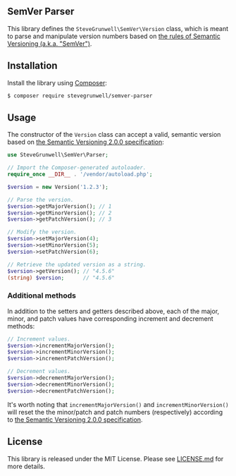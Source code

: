 ## SemVer Parser

This library defines the `SteveGrunwell\SemVer\Version` class, which is meant to parse and manipulate version numbers based on [the rules of Semantic Versioning (a.k.a. "SemVer")](https://semver.org/).

## Installation

Install the library using [Composer](https://getcomposer.org/):

```sh
$ composer require stevegrunwell/semver-parser
```

## Usage

The constructor of the `Version` class can accept a valid, semantic version based on [the Semantic Versioning 2.0.0 specification](https://semver.org/spec/v2.0.0.html):

```php
use SteveGrunwell\SemVer\Parser;

// Import the Composer-generated autoloader.
require_once __DIR__ . '/vendor/autoload.php';

$version = new Version('1.2.3');

// Parse the version.
$version->getMajorVersion(); // 1
$version->getMinorVersion(); // 2
$version->getPatchVersion(); // 3

// Modify the version.
$version->setMajorVersion(4);
$version->setMinorVersion(5);
$version->setPatchVersion(6);

// Retrieve the updated version as a string.
$version->getVersion(); // "4.5.6"
(string) $version;      // "4.5.6"
```

### Additional methods

In addition to the setters and getters described above, each of the major, minor, and patch values have corresponding increment and decrement methods:

```php
// Increment values.
$version->incrementMajorVersion();
$version->incrementMinorVersion();
$version->incrementPatchVersion();

// Decrement values.
$version->decrementMajorVersion();
$version->decrementMinorVersion();
$version->decrementPatchVersion();
```

It's worth noting that `incrementMajorVersion()` and `incrementMinorVersion()` will reset the the minor/patch and patch numbers (respectively) according to [the Semantic Versioning 2.0.0 specification](https://semver.org/spec/v2.0.0.html#spec-item-7).

## License

This library is released under the MIT License. Please see [LICENSE.md](LICENSE.md) for more details.
